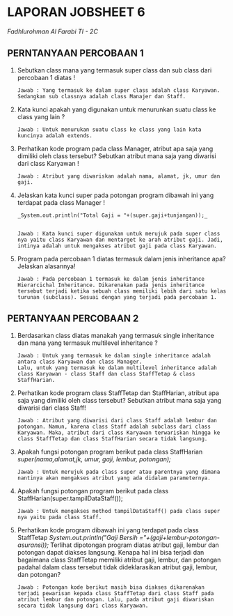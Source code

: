 # LAPORAN JOBSHEET 6

_Fadhlurohman Al Farabi TI - 2C_

## PERNTANYAAN PERCOBAAN 1

1.  Sebutkan class mana yang termasuk super class dan sub class dari percobaan 1 diatas !

        Jawab : Yang termasuk ke dalam super class adalah class Karyawan. Sedangkan sub classnya adalah class Manajer dan Staff.

2.  Kata kunci apakah yang digunakan untuk menurunkan suatu class ke class yang lain ?

        Jawab : Untuk menurukan suatu class ke class yang lain kata kuncinya adalah extends.

3.  Perhatikan kode program pada class Manager, atribut apa saja yang dimiliki oleh class tersebut? Sebutkan atribut mana saja yang diwarisi dari class Karyawan !

        Jawab : Atribut yang diwariskan adalah nama, alamat, jk, umur dan gaji.

4.  Jelaskan kata kunci super pada potongan program dibawah ini yang terdapat pada class Manager !

        _System.out.println("Total Gaji = "+(super.gaji+tunjangan));_


        Jawab : Kata kunci super digunakan untuk merujuk pada super class nya yaitu class Karyawan dan mentarget ke arah atribut gaji. Jadi, intinya adalah untuk mengakses atribut gaji pada class Karyawan.

5.  Program pada percobaan 1 diatas termasuk dalam jenis inheritance apa? Jelaskan alasannya!

        Jawab : Pada percobaan 1 termasuk ke dalam jenis inheritance Hierarcichal Inheritance. Dikarenakan pada jenis inheritance tersebut terjadi ketika sebuah class memiliki lebih dari satu kelas turunan (subclass). Sesuai dengan yang terjadi pada percobaan 1.

## PERTANYAAN PERCOBAAN 2

1.  Berdasarkan class diatas manakah yang termasuk single inheritance dan mana yang termasuk multilevel inheritance ?

        Jawab : Untuk yang termasuk ke dalam single inheritance adalah antara class Karyawan dan class Manager.
        Lalu, untuk yang termasuk ke dalam multilevel inheritance adalah class Karyawan - class Staff dan class StaffTetap & class StaffHarian.

2.  Perhatikan kode program class StaffTetap dan StaffHarian, atribut apa saja yang dimiliki oleh class tersebut? Sebutkan atribut mana saja yang diwarisi dari class Staff!

        Jawab : Atribut yang diwarisi dari class Staff adalah lembur dan potongan. Namun, karena class Staff adalah subclass dari class Karyawan. Maka, atribut dari class Karyawan terwariskan hingga ke class StaffTetap dan class StaffHarian secara tidak langsung.

3.  Apakah fungsi potongan program berikut pada class StaffHarian _super(nama,alamat,jk, umur, gaji, lembur, potongan);_

        Jawab : Untuk merujuk pada class super atau parentnya yang dimana nantinya akan mengakses atribut yang ada didalam parameternya.

4.  Apakah fungsi potongan program berikut pada class StaffHarian(super.tampilDataStaff());

        Jawab : Untuk mengakses method tampilDataStaff() pada class super nya yaitu pada class Staff.

5.  Perhatikan kode program dibawah ini yang terdapat pada class StaffTetap
    _System.out.println("Gaji Bersih ="+(gaji+lembur-potongan-asuransi));_
    Terlihat dipotongan program diatas atribut gaji, lembur dan potongan dapat diakses langsung. Kenapa hal ini bisa terjadi dan bagaimana class StaffTetap memiliki atribut gaji, lembur, dan potongan padahal dalam class tersebut tidak dideklarasikan atribut gaji, lembur, dan potongan?

        Jawab : Potongan kode berikut masih bisa diakses dikarenakan terjadi pewarisan kepada class StaffTetap dari class Staff pada atribut lembur dan potongan. Lalu, pada atribut gaji diwariskan secara tidak langsung dari class Karyawan.
